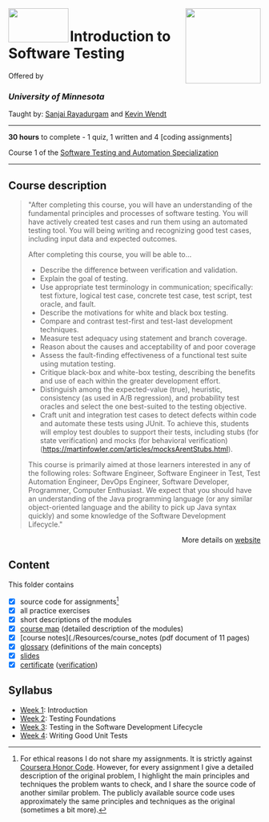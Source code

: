 <a href="https://www.coursera.org/learn/introduction-software-testing">
  <img src="/img/course_logo" width="150" align="right">
</a>

<img src="https://upload.wikimedia.org/wikipedia/commons/thumb/6/6a/University_of_Minnesota_Logo.svg/1920px-University_of_Minnesota_Logo.svg.png" width="120" height="68" align="left">

# Introduction to Software Testing

Offered by 
### *University of Minnesota*

Taught by: [Sanjai Rayadurgam](https://www.coursera.org/instructor/rsanjai) and [Kevin Wendt](https://www.coursera.org/instructor/kevin-wendt)

---

**30 hours** to complete - 1 quiz, 1 written and 4 [coding assignments]

Course 1 of the [Software Testing and Automation Specialization](../) 

---

## Course description

>"After completing this course, you will have an understanding of the fundamental principles and processes of software testing. You will have actively created test cases and run them using an automated testing tool. You will being writing and recognizing good test cases, including input data and expected outcomes.
>
>After completing this course, you will be able to…
>- Describe the difference between verification and validation.
>- Explain the goal of testing.
>- Use appropriate test terminology in communication; specifically: test fixture, logical test case, concrete test case, test script, test oracle, and fault.
>- Describe the motivations for white and black box testing.
>- Compare and contrast test-first and test-last development techniques.
>- Measure test adequacy using statement and branch coverage.
>- Reason about the causes and acceptability of and poor coverage
>- Assess the fault-finding effectiveness of a functional test suite using mutation testing.
>- Critique black-box and white-box testing, describing the benefits and use of each within the greater development effort.
>- Distinguish among the expected-value (true), heuristic, consistency (as used in A/B regression), and probability test oracles and select the one best-suited to the testing objective.
>- Craft unit and integration test cases to detect defects within code and automate these tests using JUnit.  To achieve this, students will employ test doubles to support their tests, including stubs (for state verification) and mocks (for behavioral verification) (https://martinfowler.com/articles/mocksArentStubs.html).
>
>This course is primarily aimed at those learners interested in any of the following roles: Software Engineer, Software Engineer in Test, Test Automation Engineer, DevOps Engineer, Software Developer, Programmer, Computer Enthusiast. We expect that you should have an understanding of the Java programming language (or any similar object-oriented language and the ability to pick up Java syntax quickly) and some knowledge of the Software Development Lifecycle."

<p align="right">More details on <a href="https://www.coursera.org/learn/introduction-software-testing">website</a></p>

## Content
This folder contains 
- [x] source code for assignments[^1]
- [x] all practice exercises
- [x] short descriptions of the modules 
- [x] [course map](./Resources/course_map) (detailed description of the modules)
- [x] [course notes](./Resources/course_notes (pdf document of 11 pages)
- [x] [glossary](./Resources/glossary) (definitions of the main concepts)
- [x] [slides](./Slides) 
- [x] [certificate](./Certificate/certificate.pdf) ([verification](certificate_link))

## Syllabus
- [Week 1](./Week%201): Introduction
- [Week 2](./Week%202): Testing Foundations
- [Week 3](./Week%203): Testing in the Software Development Lifecycle
- [Week 4](./Week%204): Writing Good Unit Tests

[^1]: For ethical reasons I do not share my assignments. It is strictly against [Coursera Honor Code](https://www.coursera.support/s/article/209818863-Coursera-Honor-Code?language=en_US). However, for every assignment I give a detailed description of the original problem, I highlight the main principles and techniques the problem wants to check, and I share the source code of another similar problem. The publicly available source code uses approximately the same principles and techniques as the original (sometimes a bit more). 
